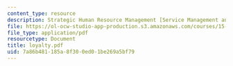 ```yaml
---
content_type: resource
description: Strategic Human Resource Management [Service Management and Harrah's]
file: https://ol-ocw-studio-app-production.s3.amazonaws.com/courses/15-660-strategic-hr-management-spring-2003/7a86b481185a8f300ed01be269a5bf79_loyalty.pdf
file_type: application/pdf
resourcetype: Document
title: loyalty.pdf
uid: 7a86b481-185a-8f30-0ed0-1be269a5bf79
---
```

